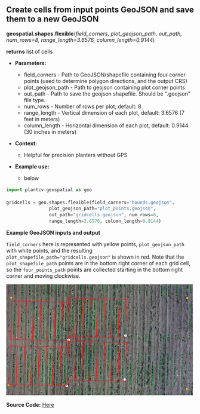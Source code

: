 ## Create cells from input points GeoJSON and save them to a new GeoJSON

**geospatial.shapes.flexible**(*field_corners, plot_geojson_path, out_path, num_rows=8, range_length=3.6576, column_length=0.9144*)

**returns** list of cells

- **Parameters:**
    - field_corners - Path to GeoJSON/shapefile containing four corner points (used to determine polygon directions, and the output CRS)
    - plot_geojson_path - Path to geojson containing plot corner points
    - out_path - Path to save the geojson shapefile. Should be ".geojson" file type. 
    - num_rows - Number of rows per plot, default: 8
    - range_length - Vertical dimension of each plot, default: 3.6576 (7 feet in meters)
    - column_length - Horizontal dimension of each plot, default: 0.9144 (30 inches in meters)

- **Context:**
    - Helpful for precision planters without GPS

- **Example use:**
    - below


```python
import plantcv.geospatial as geo

gridcells = geo.shapes.flexible(field_corners="bounds.geojson",
                plot_geojson_path="plot_points.geojson",
                out_path="gridcells.geojson", num_rows=8, 
                range_length=3.6576, column_length=0.9144)

```
**Example GeoJSON inputs and output**

`field_corners` here is represented with yellow points, `plot_geojson_path` with white points, and the resulting `plot_shapefile_path="gridcells.geojson"` is shown in red. Note that the `plot_shapefile_path` points are in the bottom right corner of each grid cell, so the `four_points_path` points are collected starting in the bottom right corner and moving clockwise. 

![Screenshot](documentation_images/irregular_grid_cells.png)

**Source Code:** [Here](https://github.com/danforthcenter/plantcv-geospatial/blob/main/plantcv/geospatial/create_grid_cells.py)
